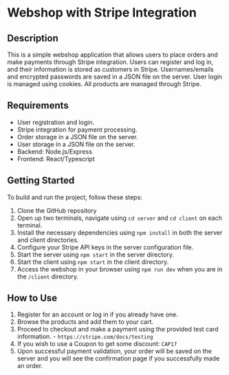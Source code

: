 # Webshop with Stripe Integration

## Description

This is a simple webshop application that allows users to place orders and make payments through Stripe integration. Users can register and log in, and their information is stored as customers in Stripe. Usernames/emails and encrypted passwords are saved in a JSON file on the server. User login is managed using cookies. All products are managed through Stripe.

## Requirements

- User registration and login.
- Stripe integration for payment processing.
- Order storage in a JSON file on the server.
- User storage in a JSON file on the server.
- Backend: Node.js/Express
- Frontend: React/Typescript

## Getting Started

To build and run the project, follow these steps:

1. Clone the GitHub repository
2. Open up two terminals, navigate using `cd server` and `cd client` on each terminal.
3. Install the necessary dependencies using `npm install` in both the server and client directories.
4. Configure your Stripe API keys in the server configuration file.
5. Start the server using `npm start` in the server directory.
6. Start the client using `npm start` in the client directory.
7. Access the webshop in your browser using `npm run dev` when you are in the `/client` directory.

## How to Use

1. Register for an account or log in if you already have one.
2. Browse the products and add them to your cart.
3. Proceed to checkout and make a payment using the provided test card information. - `https://stripe.com/docs/testing`
4. If you wish to use a Coupon to get some discount: `CAP17`
5. Upon successful payment validation, your order will be saved on the server and you will see the confirmation page if you successfully made an order.
